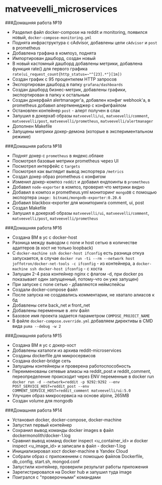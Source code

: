 # matveevelli_microservices

###Домашняя работа №19

- Разделил файл docker-compose на reddit и monitoring, появился новый, `docker-compose-monitoring.yml`
- Поднята инфраструктура с cAdvisor, добавлены цели `cAdvisor` и `post` в prometheus
- Добавлена графана в компоуз, поднята
- Импортирован дашборд, создан новый
- В новый кастомный дашборд добавлены метрики, добавлена функция rate() для первого графика `rate(ui_request_count{http_status=~"^[23].*"}[1m])`
- Создан график с 95 процентилем HTTP запросов
- Экспортирован дашборд в папку `grafana/dashboards`
- Создан дашборд бизнес-метрик, добавлены графики, экспортирован в папку к остальным
- Создан докерфайл alertmanager'a, добавлен конфиг webhook'a, в prometheus добавил алертменеджер с конфигфайлом
- Остановлен контейнер `post` - алерт получен в слак
- Запушил в докерхаб образы `matveevelli/ui`, `matveevelli/comment`, `matveevelli/post`, `matveevelli/prometheus`, `matveevelli/alertmanager`
- Дополнен Makefile
- Запущены метрики докер-демона (которые в экспериментальном режиме)


###Домашняя работа №18

- Поднят докер с `prometheus` в яндекс.облаке
- Посмотрел базовые метрики prometheus через UI
- Посмотрел интерфейс с `targets`
- Посмотрел как выглядит вывод экспортера `/metrics`
- Создал докер образ prometheus с конфигом
- Изменил докер-композ `reddit` и добавил ендпоинты в `prometheus`
- Добавил `node-exporter` в композ, проверил что метрики видно
- Добавил в композ и prometheus.yml мониторинг `mongoDB` с помощью экспортера `image: bitnami/mongodb-exporter:0.20.6`
- Добавил blackbox-exporter для мониторинга comment, ui, post
- Создал Makefile
- Запушил в докерхаб образы `matveevelli/ui`, `matveevelli/comment`, `matveevelli/post`, `matveevelli/prometheus`

###Домашняя работа №16

- Создана ВМ в yc с docker-host
- Разница между выводом с none и host сетью в количестве адаптеров (в хост не только loopback)
- С `docker-machine ssh docker-host ifconfig` есть разница откуа запускается, в случае `docker run -ti --rm --network host joffotron/docker-net-tools -c ifconfig` - из контейнера, а `docker-machine ssh docker-host ifconfig` - с хоста
- Запущен 2-4 раза контейнер nginx с флагом -d, при docker ps показывает один запущенный, потому-что он уже запущен)
- При запуске с none сетью - дбавляются неймспейсы
- Создали docker-compose файл
- После запуска не создавались комментарии, не хватало алиасов к бд
- Добавлены сети back_net и front_net
- Добавлены переменные в .env файл
- Базовое имя проекта задается параметром `COMPOSE_PROJECT_NAME`
- В файле `docker-compose.override.yml` добавляем директивы в CMD вида `puma --debug -w 2`

###Домашняя работа №15

- Создана ВМ я yc с докер-хост
- Добавлены каталоги из архива reddit-microservices
- Созданы dockerfile для микросервисов
- Создана docker-bridge сеть
- Запущены контейнеры и проверена работоспособность
- Переименованы сетевые алиасы на reddit_post и reddit_comment, переопределение происходит через ENV переменные в docker run `docker run -d --network=reddit -p 9292:9292 --env POST_SERVICE_HOST=reddit_post --env COMMENT_SERVICE_HOST=reddit_comment matveevelli/ui:5.0`
- Улучшен образ микросервиса на основе alpine, 265MB
- Создан volume для mongodb

###Домашняя работа №14

- Установил docker, docker-compose, docker-machine
- Запустил первый контейнер
- Сохранил вывод команды docker images в файл dockermonolith/docker-1.log
- Сравнил вывод команд docker inspect <u_container_id> и docker inspect <u_image_id> и записали в файл - docker-1.log
- Инициализировал хост docker-machine в Yandex Cloud
- Собрали образ с приложением с помощью файлов Dockerfile, db_config, start.sh, mongod.conf
- Запустили контейнер, проверили результат работы приложения
- Зарегистрировался на Docker hub и запушил туда image
- Поигрался с "проверочными" командами
